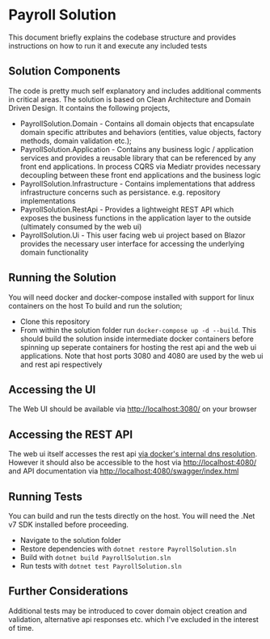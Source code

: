 # Payroll Solution

This document briefly explains the codebase structure and provides instructions on how to run it and execute any included tests

## Solution Components

The code is pretty much self explanatory and includes additional comments in critical areas. The solution is based on Clean Architecture and Domain Driven Design. It contains the following projects,

* PayrollSolution.Domain - Contains all domain objects that encapsulate domain specific attributes and behaviors (entities, value objects, factory methods, domain validation etc.);
* PayrollSolution.Application - Contains any business logic / application services and provides a reusable library that can be referenced by any front end applications. In process CQRS via Mediatr provides necessary decoupling between these front end applications and the business logic
* PayrollSolution.Infrastructure - Contains implementations that address infrastructure concerns such as persistance. e.g. repository implementations
* PayrollSolution.RestApi - Provides a lightweight REST API which exposes the business functions in the application layer to the outside (ultimately consumed by the web ui)
* PayrollSolution.Ui - This user facing web ui project based on Blazor provides the necessary user interface for accessing the underlying domain functionality

## Running the Solution

You will need docker and docker-compose installed with support for linux containers on the host
To build and run the solution;

* Clone this repository
* From within the solution folder run `docker-compose up -d --build`. This should build the solution inside intermediate docker containers before spinning up seperate containers for hosting the rest api and the web ui applications. Note that host ports 3080 and 4080 are used by the web ui and rest api respectively

## Accessing the UI

The Web UI should be available via [http://localhost:3080/](http://localhost:3080/) on your browser

## Accessing the REST API

The web ui itself accesses the rest api [via docker's internal dns resolution](https://github.com/harindaka/payroll-solution/blob/a0d8ea5e92efcfa86d55093399729a39cd071b9d/src/PayrollSolution.Ui/appsettings.json#L4). However it should also be accessible to the host via [http://localhost:4080/](http://localhost:4080/) and API documentation via [http://localhost:4080/swagger/index.html](http://localhost:4080/swagger/index.html)

## Running Tests

You can build and run the tests directly on the host. You will need the .Net v7 SDK installed before proceeding.

* Navigate to the solution folder
* Restore dependencies with `dotnet restore PayrollSolution.sln`
* Build with `dotnet build PayrollSolution.sln`
* Run tests with `dotnet test PayrollSolution.sln`

## Further Considerations

Additional tests may be introduced to cover domain object creation and validation, alternative api responses etc. which I've excluded in the interest of time.
